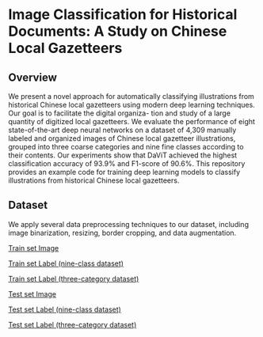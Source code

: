 # Image Classification for Historical Documents: A Study on Chinese Local Gazetteers
## Overview
We present a novel approach for automatically classifying illustrations from historical Chinese
local gazetteers using modern deep learning techniques. Our goal is to facilitate the digital organiza-
tion and study of a large quantity of digitized local gazetteers. We evaluate the performance of eight
state-of-the-art deep neural networks on a dataset of 4,309 manually labeled and organized images
of Chinese local gazetteer illustrations, grouped into three coarse categories and nine fine classes
according to their contents. Our experiments show that DaViT achieved the highest classification
accuracy of 93.9% and F1-score of 90.6%.
This repository provides an example code for training deep learning models to classify illustrations from historical Chinese
local gazetteers.
## Dataset
We apply several data preprocessing techniques to our dataset, including image binarization, resizing, border cropping, and data augmentation.

[Train set Image](<https://drive.google.com/uc?export=download&id=1a1Yu9hHvHq4x3SluiyREpJW4Rr0SWl_N>)

[Train set Label (nine-class dataset)](<https://drive.google.com/uc?export=download&id=1D2QCOSbUH8ZX8OYhnZw08jatxVja0EVi>)

[Train set Label (three-category dataset)](<https://drive.google.com/uc?export=download&id=1cJ_yZxj4wVyBUGSouwiN1RUZwPeW2zNf>)

[Test set Image](<https://drive.google.com/uc?export=download&id=11gC_Why2OHo-_ObhaxyOwKXiPpoXTnwL>)

[Test set Label (nine-class dataset)](<https://drive.google.com/uc?export=download&id=1avLOcZEtptZtIu1W0dWQRX9meOdnAkDl>)

[Test set Label (three-category dataset)](<https://drive.google.com/uc?export=download&id=1Dy7IcPAjb5Dj16kR5o4D02wYZGNrSxZY>)
